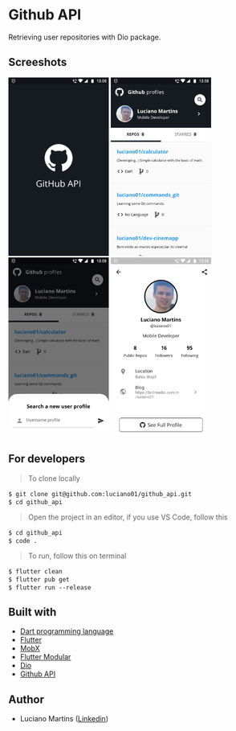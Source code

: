 # Github API
Retrieving user repositories with Dio package.

## Screeshots
<p float="left">
  <img width="200" src="https://github.com/luciano01/github_api/blob/master/assets/screenshots/Launch.png">
  <img width="200" src="https://github.com/luciano01/github_api/blob/master/assets/screenshots/Start.png">
  <img width="200" src="https://github.com/luciano01/github_api/blob/master/assets/screenshots/Search.png">
  <img width="200" src="https://github.com/luciano01/github_api/blob/master/assets/screenshots/Details.png">
</p>

## For developers
> To clone locally
```
$ git clone git@github.com:luciano01/github_api.git
$ cd github_api
```
> Open the project in an editor, if you use VS Code, follow this
```
$ cd github_api
$ code .
```

> To run, follow this on terminal
```
$ flutter clean
$ flutter pub get
$ flutter run --release
```

## Built with
- [Dart programming language](https://dart.dev/)
- [Flutter](https://flutter.dev/)
- [MobX](https://pub.dev/packages/mobx)
- [Flutter Modular](https://pub.dev/packages/flutter_modular)
- [Dio](https://pub.dev/packages/dio)
- [Github API](https://docs.github.com/en/rest)

## Author
* Luciano Martins ([Linkedin](https://br.linkedin.com/in/luciano01))
